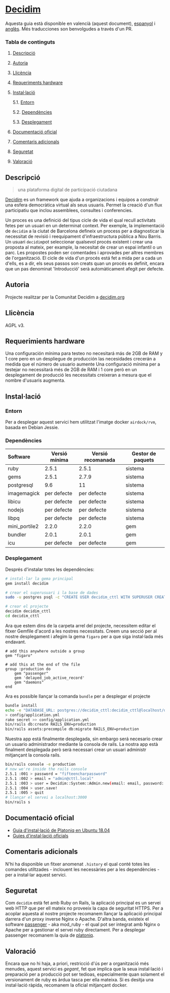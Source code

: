 # [Decidim](https://decidim.org)

Aquesta guia està disponible en valencià (aquest document), [espanyol](README.md) i [anglès](README_en.md). Més traducciones son benvolgudes a través d'un PR.


### Tabla de continguts
1. [ Descripció ](#desc)
2. [ Autoria ](#authorship)
3. [ Llicència ](#license)
4. [ Requeriments hardware ](#reqs)
5. [ Instal·lació ](#install)

	5.1. [ Entorn ](#env) 
	
	5.2. [ Dependències ](#deps)
	
	5.3. [ Desplegament ](#deploy)

	
6. [ Documentació oficial ](#docs)
7. [ Comentaris adicionals ](#comms)
8. [ Seguretat ](#sec)
9. [ Valoració ](#val)

<a name="desc"></a>
## Descripció
> una plataforma digital de participació ciutadana

[Decidim](decidim.org) es un framework que ajuda a organizacions i equipos a construir una esfera democràtica virtual als seus usuaris. Permet la creació d'un flux participatiu que inclou assemblees, consultes i conferencies.  

Un proces es una definició del tipus cicle de vida el qual recull activitats fetes per un usuari en un determinat context. Per exemple, la implementació de `decidim` a la ciutat de Barcelona defineix un process per a diagnosticar la necessitat de revisió i reequipament d'infraestructura pública a Nou Barris.
Un usuari `decidim`pot seleccionar qualsevol procés existent i crear una proposta al mateix, per example, la necesitat de crear un espai infantil o un parc. Les propostes poden ser comentades i aprovades  per altres membres de l'organització. El cicle de vida d'un procés está fet a mida per a cada un d'ells, es a dir, els seus passos son creats quan un procés es definit, encara que un pas denominat 'Introducció' serà automàticament afegit per defecte.
<a name="authorship"></a>
## Autoria
Projecte realitzar per la Comunitat Decidim a [decidim.org](decidim.org)
<a name="license"></a>
## Llicència
AGPL v3.
<a name="reqs"></a>
## Requerimients hardware
Una configuración mínima para testeo no necesitará más de 2GB de RAM y 1 core pero en un despliegue de producción las necesidades crecerán a medida que el número de usuario aumente
Una configuració mínima per a testejar no necessitarà més de 2GB de RAM i 1 core però en un desplegament de producció les necessitats creixeran a mesura que el nombre d'usuaris augmenta.
<a name="install"></a>
## Instal·lació
<a name="env"></a>
### Entorn
Per a desplegar aquest servici hem utilitzat l'imatge docker `airdock/rvm`, basada en Debian Jessie.
<a name="deps"></a>
### Dependències

| Software | Versió mínima | Versió recomanada | Gestor de paquets |
| :-------- | --------------- | ------------------- | -------------|
| ruby | 2.5.1 | 2.5.1 | sistema |
| gems | 2.5.1 | 2.7.9 | sistema |
| postgresql | 9.6 | 11 | sistema | 
| imagemagick | per defecte | per defecte | sistema |
| libicu | per defecte | per defecte | sistema |
| nodejs | per defecte | per defecte | sistema |
| libpq | per defecte | per defecte | sistema |
| mini_portile2 | 2.2.0 | 2.2.0| gem |
| bundler | 2.0.1 | 2.0.1 | gem | 
| icu | per defecte | per defecte | gem | 

<a name="deploy"></a>
### Desplegament

Després d'instalar totes les dependències:
```bash
# instal·lar la gema principal
gem install decidim

# crear el superusuari i la base de dades
sudo -u postgres psql -c "CREATE USER decidim_cttl WITH SUPERUSER CREATEDB NOCREATEROLE PASSWORD 'decidim_cttl'"

# crear el projecte 
decidim decidim_cttl
cd decidim_cttl
```

Ara que estem dins de la carpeta arrel del projecte, necessitem editar el fitxer Gemfile d'acord a les nostres necessitats. Creem una secció per al nostre desplegament i afegim la gema `figaro` per a que siga instal·lada més endavant.
```vim
# add this anywhere outside a group
gem "figaro"

# add this at the end of the file
group :production do
	gem "passenger"
	gem 'delayed_job_active_record'
	gem "daemons"
end
```
Ara es possible llançar la comanda  `bundle` per a desplegar el projecte

```bash
bundle install
echo -e "DATABASE_URL: postgres://decidim_cttl:decidim_cttl@localhost/decidim_prod \nSECRET_KEY_BASE:" \
> config/application.yml
rake secret >> config/application.yml
bin/rails db:create RAILS_ENV=production
bin/rails assets:precompile db:migrate RAILS_ENV=production
```
Nuestra app está finalmente desplegada, sin embargo será necesario crear un usuario administrador mediante la consola de rails.
La nostra app està finalment desplegada però serà necessari crear un usuari administr mitjançant la consola rails.

```bash
bin/rails console -e production
# now we're inside the rails console
2.5.1 :001 > password = "fifteencharpassword"
2.5.1 :002 > email = "admin@cttl.local"
2.5.1 :003 > user = Decidim::System::Admin.new(email: email, password: password, password_confirmation: password(
2.5.1 :004 > user.save!
2.5.1 :005 > quit
# llançar el servei a localhost:3000
bin/rails s
```

<a name="docs"></a>
## Documentació oficial
- [Guia d'instal·lació de Platoniq en Ubuntu 18.04](https://github.com/Platoniq/decidim-install/blob/master/decidim-bionic.md)
- [Guies d'instal·lació oficials](https://github.com/decidim/decidim/blob/master/docs/getting_started.md)

<a name="comms"></a>
## Comentaris adicionals
N'hi ha disponible un fitxer anomenat `.history` el qual conté totes les comandes utiltzades - inclouent les necessàries per a les dependències - per a instal·lar aquest servici.
<a name="sec"></a>
## Seguretat

Com `decidim` està fet amb Ruby on Rails, la aplicació principal es un servei web HTTP que per ell mateix no proveeix la capa de seguritat HTTPS. Per a acoplar aquesta al nostre projecte recomanem llançar la aplicació principal darrera d'un proxy inverse Nginx o Apache.
D'altra banda, existeix el software [passenger](https://www.phusionpassenger.com) - aka mod_ruby - el qual pot ser integrat amb Nginx o Apache per a gestionar el servei ruby directament. Per a desplegar passenger recomanem la quia de [platoniq](https://github.com/Platoniq/decidim-install/blob/master/decidim-bionic.md#4-installing-nginx).
<a name="val"></a>
## Valoració
Encara que no hi haja, a priori, restricció d'ús per a organització més menudes, aquest servici es _gegant_, fet que implica que la seua instal·lació i preparació per a producció pot ser tedioas, especialmente quan solament el versionament de ruby es àrdua tasca per ella mateixa. Si es desitja una instal·lació ràpida, recomanem la oficial mitjançant docker.
